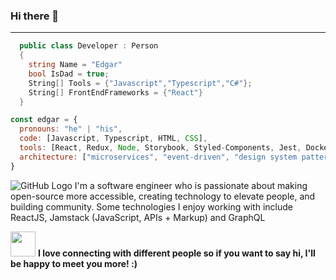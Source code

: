 
### Hi there 👋
---
```C#
  public class Developer : Person
  {
    string Name = "Edgar"
    bool IsDad = true;
    String[] Tools = {"Javascript","Typescript","C#"};
    String[] FrontEndFrameworks = {"React"}
  }
```
```javascript
const edgar = {
  pronouns: "he" | "his",
  code: [Javascript, Typescript, HTML, CSS],
  tools: [React, Redux, Node, Storybook, Styled-Components, Jest, Docker],
  architecture: ["microservices", "event-driven", "design system pattern"]
}
```
![GitHub Logo](https://raw.githubusercontent.com/halfrost/halfrost/master/icons/header_.png)
I'm a software engineer who is passionate about making open-source more accessible, creating technology to elevate people, and building community. Some technologies I enjoy working with include ReactJS, Jamstack (JavaScript, APIs + Markup) and GraphQL

<span><img src="https://camo.githubusercontent.com/6ba7b982e69849c28d40e15131d5557cd65455a6/68747470733a2f2f6d656469612e67697068792e636f6d2f6d656469612f4c6e516a7057614f4e386e68723231764e572f67697068792e676966" width="40" height="40" />
 <b>I love connecting with different people so if you want to say hi, I'll be happy to meet you more! :)</b></span>
